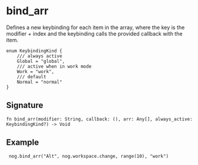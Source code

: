 # bind_arr

Defines a new keybinding for each item in the array, where the key is the modifier + index and
the keybinding calls the provided callback with the item.

```
enum KeybindingKind {
    /// always active
    Global = "global",
    /// active when in work mode
    Work = "work",
    /// default
    Normal = "normal"
}
```
## Signature

```nogscript
fn bind_arr(modifier: String, callback: (), arr: Any[], always_active: KeybindingKind?) -> Void
```

## Example

```nogscript
 nog.bind_arr("Alt", nog.workspace.change, range(10), "work")
```

